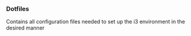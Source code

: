 ### Dotfiles

Contains all configuration files needed to set up the i3 environment
in the desired manner